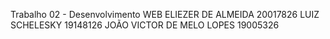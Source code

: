 Trabalho 02 - Desenvolvimento WEB
ELIEZER DE ALMEIDA 20017826
LUIZ SCHELESKY 19148126
JOÃO VICTOR DE MELO LOPES 19005326
